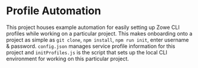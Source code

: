 # Profile Automation
This project houses example automation for easily setting up Zowe CLI profiles while working on a particular project. This makes onboarding onto a project as simple as `git clone`, `npm install`, `npm run init`, enter username & password. `config.json` manages service profile information for this project and `initProfiles.js` is the script that sets up the local CLI environment for working on this particular project. 
